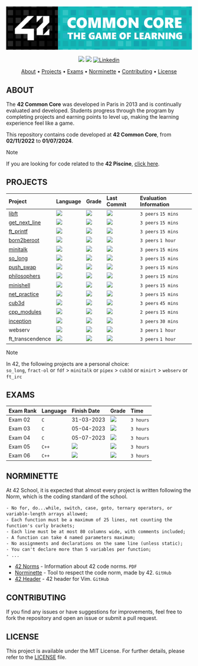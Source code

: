 <p align="center">
   <img src="https://github.com/jotavare/jotavare/blob/main/42/banners/piscine_and_common_core/github_piscine_and_common_core_banner_common_core.png">
</p>

<p align="center">
	<img src="https://img.shields.io/badge/status-black%20hole-black?style=flat-square"/>
	<img src="https://img.shields.io/github/last-commit/jotavare/42-common-core/main?color=%2312bab9&style=flat-square">
	<a href='https://www.linkedin.com/in/jotavare' target="_blank"><img alt='Linkedin' src='https://img.shields.io/badge/LinkedIn-blue?style=flat-square'/></a>
</p>

<p align="center">
	<a href="#about">About</a> •
	<a href="#projects">Projects</a> •
	<a href="#exams">Exams</a> •
	<a href="#norminette">Norminette</a> •
	<a href="#contributing">Contributing</a> •
	<a href="#license">License</a>
</p>

## ABOUT
The **42 Common Core** was developed in Paris in 2013 and is continually evaluated and developed. Students progress through the program by completing projects and earning points to level up, making the learning experience feel like a game.

This repository contains code developed at **42 Common Core**, from **02/11/2022** to **01/07/2024**. </br>

> [!NOTE]  
> If you are looking for code related to the **42 Piscine**, <a href="https://github.com/jotavare/42-piscine">click here</a>.

## PROJECTS
<div align="center">

| Project | Language | Grade | Last Commit | Evaluation Information |
| :--- | :--- | :--- | :--- | :--- |
| [libft](https://github.com/jotavare/libft) | <img src="https://img.shields.io/github/languages/top/jotavare/libft"/> | <img src="https://img.shields.io/badge/125%20%2F%20100-success"/> | <img src="https://img.shields.io/github/last-commit/jotavare/libft"/> | `3 peers` `15 mins` |
| [get_next_line](https://github.com/jotavare/get_next_line) | <img src="https://img.shields.io/github/languages/top/jotavare/get_next_line"/> | <img src="https://img.shields.io/badge/125%20%2F%20100-success"/> | <img src="https://img.shields.io/github/last-commit/jotavare/get_next_line" /> | `3 peers` `15 mins` |
| [ft_printf](https://github.com/jotavare/ft_printf) | <img src="https://img.shields.io/github/languages/top/jotavare/ft_printf"/> | <img src="https://img.shields.io/badge/104%20%2F%20100-success"/> | <img src="https://img.shields.io/github/last-commit/jotavare/ft_printf"/> | `3 peers` `15 mins` |
| [born2beroot](https://github.com/jotavare/born2beroot) | <img src="https://img.shields.io/github/languages/top/jotavare/born2beroot"/> | <img src="https://img.shields.io/badge/125%20%2F%20100-success"/> | <img src="https://img.shields.io/github/last-commit/jotavare/born2beroot"/> | `3 peers` `1 hour` |
| [minitalk](https://github.com/jotavare/minitalk) | <img src="https://img.shields.io/github/languages/top/jotavare/minitalk"/> | <img src="https://img.shields.io/badge/125%20%2F%20100-success"/> | <img src="https://img.shields.io/github/last-commit/jotavare/minitalk"/> | `3 peers` `15 mins` |
| [so_long](https://github.com/jotavare/so_long) | <img src="https://img.shields.io/github/languages/top/jotavare/so_long"/> | <img src="https://img.shields.io/badge/125%20%2F%20100-success"/> | <img src="https://img.shields.io/github/last-commit/jotavare/so_long"/> | `3 peers` `15 mins` |
| [push_swap](https://github.com/jotavare/push_swap) | <img src="https://img.shields.io/github/languages/top/jotavare/push_swap"/> | <img src="https://img.shields.io/badge/84%20%2F%20100-success"/> | <img src="https://img.shields.io/github/last-commit/jotavare/push_swap"/> | `3 peers` `15 mins` |
| [philosophers](https://github.com/jotavare/philosophers) | <img src="https://img.shields.io/github/languages/top/jotavare/philosophers"/> | <img src="https://img.shields.io/badge/100%20%2F%20100-sucess"/> | <img src="https://img.shields.io/github/last-commit/jotavare/philosophers"/> | `3 peers` `15 mins` |
| [minishell](https://github.com/jotavare/minishell) | <img src="https://img.shields.io/github/languages/top/jotavare/minishell"/> | <img src="https://img.shields.io/badge/100%20%2F%20100-sucess"/> | <img src="https://img.shields.io/github/last-commit/jotavare/minishell"/> | `3 peers` `15 mins` |
| [net_practice](https://github.com/jotavare/net_practice) | <img src="https://img.shields.io/github/languages/top/jotavare/net_practice"/> | <img src="https://img.shields.io/badge/100%20%2F%20100-sucess"/> | <img src="https://img.shields.io/github/last-commit/jotavare/net_practice"/> | `3 peers` `15 mins` |
| [cub3d](https://github.com/jotavare/cub3d) | <img src="https://img.shields.io/badge/black_hole-black"/> | <img src="https://img.shields.io/badge/black_hole-black"/> | <img src="https://img.shields.io/badge/black_hole-black"/> | `3 peers` `45 mins` |
| [cpp_modules](https://github.com/jotavare/cpp_modules) | <img src="https://img.shields.io/badge/black_hole-black"/> | <img src="https://img.shields.io/badge/black_hole-black"/> | <img src="https://img.shields.io/badge/black_hole-black"/> | `2 peers` `15 mins` |
| [inception](https://github.com/jotavare/inception) | <img src="https://img.shields.io/badge/black_hole-black"/> | <img src="https://img.shields.io/badge/black_hole-black"/> | <img src="https://img.shields.io/badge/black_hole-black"/> | `3 peers` `30 mins` |
| webserv | <img src="https://img.shields.io/badge/black_hole-black"/> | <img src="https://img.shields.io/badge/black_hole-black"/> | <img src="https://img.shields.io/badge/black_hole-black"/> |`3 peers` `1 hour` |
| ft_transcendence  | <img src="https://img.shields.io/badge/black_hole-black"/> | <img src="https://img.shields.io/badge/black_hole-black"/> | <img src="https://img.shields.io/badge/black_hole-black"/> | `3 peers` `1 hour` |

</div>

> [!NOTE]  
> In 42, the following projects are a personal choice:
> <br> `so_long`, `fract-ol` or `fdf` > `minitalk` or `pipex` > `cub3d` or `minirt` > `webserv` or `ft_irc`

## EXAMS
<div align="center">

| Exam Rank | Language | Finish Date | Grade | Time |
| :--- | :--- | :--- | :--- | :--- |
| Exam 02 | `C` | 31-03-2023 | <img src="https://img.shields.io/badge/100%20%2F%20100-success"/> | `3 hours` |
| Exam 03 | `C` | 05-04-2023 | <img src="https://img.shields.io/badge/100%20%2F%20100-success"/> | `3 hours` |
| Exam 04 | `C` | 05-07-2023 | <img src="https://img.shields.io/badge/100%20%2F%20100-success"/> | `3 hours` |
| Exam 05 | `C++` | <img src="https://img.shields.io/badge/black_hole-black"/> | <img src="https://img.shields.io/badge/black_hole-black"/> | `3 hours` |
| Exam 06 | `C++` | <img src="https://img.shields.io/badge/black_hole-black"/> | <img src="https://img.shields.io/badge/black_hole-black"/> | `3 hours` |

</div>

## NORMINETTE
At 42 School, it is expected that almost every project is written following the Norm, which is the coding standard of the school.

```
- No for, do...while, switch, case, goto, ternary operators, or variable-length arrays allowed;
- Each function must be a maximum of 25 lines, not counting the function's curly brackets;
- Each line must be at most 80 columns wide, with comments included;
- A function can take 4 named parameters maximum;
- No assignments and declarations on the same line (unless static);
- You can't declare more than 5 variables per function;
- ...
```

* [42 Norms](https://github.com/42School/norminette/blob/master/pdf/en.norm.pdf) - Information about 42 code norms. `PDF`
* [Norminette](https://github.com/42School/norminette) - Tool to respect the code norm, made by 42. `GitHub`
* [42 Header](https://github.com/42Paris/42header) - 42 header for Vim. `GitHub`

## CONTRIBUTING

If you find any issues or have suggestions for improvements, feel free to fork the repository and open an issue or submit a pull request.

## LICENSE

This project is available under the MIT License. For further details, please refer to the [LICENSE](https://github.com/jotavare/42-common-core/blob/main/LICENSE) file.
